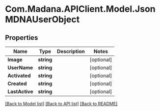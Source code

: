 
# Com.Madana.APIClient.Model.JsonMDNAUserObject

## Properties

Name | Type | Description | Notes
------------ | ------------- | ------------- | -------------
**Image** | **string** |  | [optional] 
**UserName** | **string** |  | [optional] 
**Activated** | **string** |  | [optional] 
**Created** | **string** |  | [optional] 
**LastActive** | **string** |  | [optional] 

[[Back to Model list]](../README.md#documentation-for-models)
[[Back to API list]](../README.md#documentation-for-api-endpoints)
[[Back to README]](../README.md)

